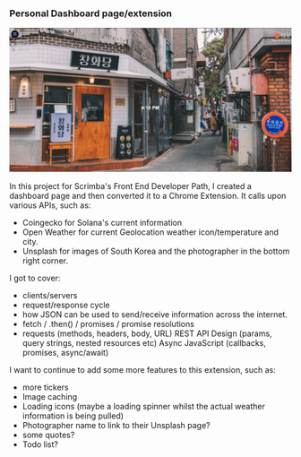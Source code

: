<h3>Personal Dashboard page/extension</h3>

![image of the personal dashboard](/images/image.png)

In this project for Scrimba's Front End Developer Path, I created a dashboard page and then converted it to a Chrome Extension. It calls upon various APIs, such as:
- Coingecko for Solana's current information
- Open Weather for current Geolocation weather icon/temperature and city. 
- Unsplash for images of South Korea and the photographer in the bottom right corner. 

I got to cover: 
- clients/servers
- request/response cycle
- how JSON can be used to send/receive information across the internet. 
- fetch / .then() / promises / promise resolutions
- requests (methods, headers, body, URL)
REST API Design (params, query strings, nested resources etc)
Async JavaScript (callbacks, promises, async/await)

I want to continue to add some more features to this extension, such as: 
- more tickers
- Image caching 
- Loading icons (maybe a loading spinner whilst the actual weather information is being pulled)
- Photographer name to link to their Unsplash page?
- some quotes? 
- Todo list?